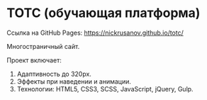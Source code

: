 # TOTC (обучающая платформа)

Ссылка на GitHub Pages: https://nickrusanov.github.io/totc/

Многостраничный сайт.

Проект включает:
1. Адаптивность до 320px.
2. Эффекты при наведении и анимации.
3. Технологии: HTML5, CSS3, SCSS, JavaScript, jQuery, Gulp.